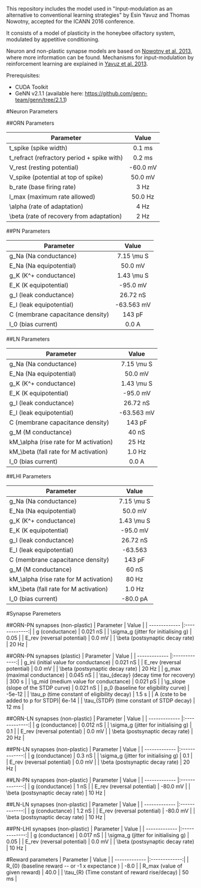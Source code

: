 This repository includes the model used in "Input-modulation as an alternative to conventional learning strategies" by Esin Yavuz and Thomas Nowotny, accepted for the ICANN 2016 conference.

It consists of a model of plasticity in the honeybee olfactory system, modulated by appetitive conditioning. 

Neuron and non-plastic synapse models are based on [Nowotny et al. 2013][@Nowotnyetal2013], where more information can be found. Mechanisms for input-modulation by reinforcement learning are explained in [Yavuz et al. 2013][@Yavuzetal2016].


Prerequisites:
- CUDA Toolkit
- GeNN v2.1.1 (available here: https://github.com/genn-team/genn/tree/2.1.1)


#Neuron Parameters

##ORN Parameters 

| Parameter   |  Value  |
|-----|:------:| 
| t_spike (spike width) | 0.1 ms|
| t_refract (refractory period + spike with) | 0.2 ms | 
| V_rest (resting potential) |  -60.0 mV | 
| V_spike (potential at top of spike) |  50.0 mV |
| b_rate (base firing rate) | 3 Hz |
| l_max (maximum rate allowed) | 50.0 Hz |
| \alpha (rate of adaptation) | 4 Hz |
| \beta (rate of recovery from adaptation) | 2 Hz |

##PN Parameters

| Parameter   |  Value  |
|-----|:------:|
| g_Na (Na conductance) | 7.15 \mu S | 
| E_Na (Na equipotential) | 50.0 mV |
| g_K (K^+ conductance) | 1.43 \mu S |
| E_K (K equipotential) | -95.0 mV |
| g_l (leak conductance) | 26.72 nS |
| E_l (leak equipotential) |  -63.563 mV |
| C (membrane capacitance density) | 143 pF | 
| I_0 (bias current) | 0.0 A | 

##LN Parameters

| Parameter   |  Value  |
|-----|:------:|
| g_Na (Na conductance) | 7.15 \mu S | 
| E_Na (Na equipotential) | 50.0 mV |
| g_K (K^+ conductance) | 1.43 \mu S |
| E_K (K equipotential) | -95.0 mV |
| g_l (leak conductance) | 26.72 nS |
| E_l (leak equipotential) |  -63.563 mV |
| C (membrane capacitance density) | 143 pF | 
| g_M (M conductance) | 40 nS | 
| kM_\alpha (rise rate for M activation) | 25 Hz |
| kM_\beta (fall rate for M activation) | 1.0 Hz |
| I_0 (bias current) | 0.0 A | 

##LHI Parameters

| Parameter   |  Value  |
|-----|:------:|
| g_Na (Na conductance) | 7.15 \mu S | 
| E_Na (Na equipotential) | 50.0 mV |
| g_K (K^+ conductance) | 1.43 \mu S |
| E_K (K equipotential) | -95.0 mV |
| g_l (leak conductance) | 26.72 nS |
| E_l (leak equipotential) |  -63.563 |
| C (membrane capacitance density) | 143 pF | 
| g_M (M conductance) | 60 nS | 
| kM_\alpha (rise rate for M activation) | 80 Hz |
| kM_\beta (fall rate for M activation) | 1.0 Hz |
| I_0 (bias current) | -80.0 pA | 


#Synapse Paremeters

##ORN-PN synapses (non-plastic)
|       Parameter   |  Value  | 
| ------------- |:-------------:|
| g (conductance)    |  0.021 nS |
| \sigma_g (jitter for initialising g) | 0.05 |
| E_rev (reversal potential) | 0.0 mV |
| \beta (postsynaptic decay rate) | 20 Hz |

##ORN-PN synapses (plastic)
|       Parameter   |  Value  | 
| ------------- |:-------------:|
| g_ini (initial value for conductance)    |  0.021 nS |
| E_rev (reversal potential) | 0.0 mV |
| \beta (postsynaptic decay rate) | 20 Hz |
| g_max (maximal conductance) | 0.045 nS |
| \tau_{decay} (decay time for recovery) | 300 s |
| \g_mid (medium value for conductance)  |  0.021 pS |
| \g_slope (slope of the STDP curve)  |  0.021 nS |
| p_0 (baseline for eligibility curve) | -5e-12 |
| \tau_p (time constant of eligibility decay) | 1.5 s |
| A (cste to be added to p for STDP)| 6e-14 | 
| \tau_{STDP} (time constant of STDP decay) | 12 ms |

##ORN-LN synapses (non-plastic)
|       Parameter   |  Value  | 
| ------------- |:-------------:|
| g (conductance)    |  0.012 nS |
| \sigma_g (jitter for initialising g) | 0.1 |
| E_rev (reversal potential) | 0.0 mV |
| \beta (postsynaptic decay rate) | 20 Hz |
 
##PN-LN synapses (non-plastic)
|       Parameter   |  Value  | 
| ------------- |:-------------:|
| g (conductance)    |  0.3 nS |
| \sigma_g (jitter for initialising g) | 0.1 |
| E_rev (reversal potential) | 0.0 mV |
| \beta (postsynaptic decay rate) | 20 Hz |
 
##LN-PN synapses (non-plastic)
|       Parameter   |  Value  | 
| ------------- |:-------------:|
| g (conductance)    |  1 nS |
| E_rev (reversal potential) | -80.0 mV |
| \beta (postsynaptic decay rate) | 10 Hz |

##LN-LN synapses (non-plastic)
|       Parameter   |  Value  | 
| ------------- |:-------------:|
| g (conductance)    |  1.2 nS |
| E_rev (reversal potential) | -80.0 mV |
| \beta (postsynaptic decay rate) | 10 Hz |
  
##PN-LHI synapses (non-plastic)
|       Parameter   |  Value  | 
| ------------- |:-------------:|
| g (conductance)    |  0.017 nS |
| \sigma_g (jitter for initialising g) | 0.05 |
| E_rev (reversal potential) | 0.0 mV |
| \beta (postsynaptic decay rate) | 10 Hz |
   
#Reward parameters
|       Parameter   |  Value  | 
| ------------- |:-------------:|
| R_{0} (baseline reward -- or -1 x expectance ) | -8.0 |
| R_max (value of given reward) | 40.0 |
| \tau_{R} (Time constant of reward rise/decay) | 50 ms |

[@Nowotnyetal2013]: http://dx.doi.org/10.1016/j.brainres.2013.05.038
"Nowotny, T., Stierle, J.S., Galizia, C.G. and Szyszka, P., 2013.
Data-driven honeybee antennal lobe model suggests how stimulus-onset asynchrony 
can aid odour segregation. Brain research, 1536, pp.119-134."

[@Yavuzetal2016]: http://sro.sussex.ac.uk/61572/ "Yavuz, E. and Nowotny, T., 2016.
Input-modulation as an alternative to conventional learning strategies. LNCS,in press."                                   
